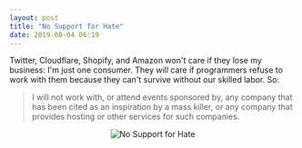 ```yaml
---
layout: post
title: "No Support for Hate"
date: 2019-08-04 06:19
---
```


Twitter, Cloudflare, Shopify, and Amazon won't care if they lose my business:
I'm just one consumer.
They *will* care if programmers refuse to work with them
because they can't survive without our skilled labor.
So:

> I will not work with,
> or attend events sponsored by,
> any company that has been cited as an inspiration by a mass killer,
> or any company that provides hosting or other services for such companies.

<div align="center">
<img src="{{site.github.url}}/files/2019/08/pledge.png" alt="No Support for Hate" />
</div>
